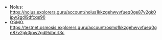 - Nolus: https://nolus.explorers.guru/account/nolus1kkzgehwyvfueq0ge87v2gk0jpw2gdl9dfcqs90
- OSMO: https://testnet.osmosis.explorers.guru/account/osmo1kkzgehwyvfueq0ge87v2gk0jpw2gdl9dhnrl3c